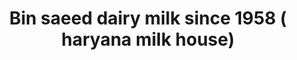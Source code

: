 ---
title: "Bin saeed dairy milk since 1958 ( haryana milk house)"
url: /karachi/bin-saeed-dairy-milk-since-1958-haryana-milk-house/
shop: Milch
---
